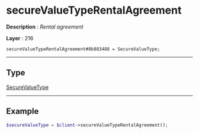 # secureValueTypeRentalAgreement

**Description** : *Rental agreement*

**Layer** : 216

```tl
secureValueTypeRentalAgreement#8b883488 = SecureValueType;
```

---

## Type

[SecureValueType](type/SecureValueType)

---

## Example

```php
$secureValueType = $client->secureValueTypeRentalAgreement();
```